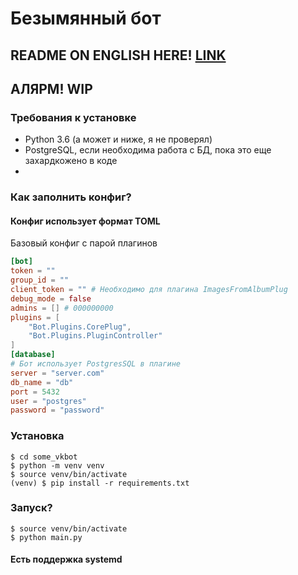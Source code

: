 
# Безымянный бот
## README ON ENGLISH HERE! [LINK](README_EN.md)
## АЛЯРМ! WIP
### Требования к установке
* Python 3.6 (а может и ниже, я не проверял)
* PostgreSQL, если необходима работа с БД, пока это еще захардкожено в коде
* 
### Как заполнить конфиг?
#### Конфиг использует формат TOML
Базовый конфиг с парой плагинов

```toml
[bot]
token = ""
group_id = ""
client_token = "" # Необходимо для плагина ImagesFromAlbumPlug
debug_mode = false
admins = [] # 000000000
plugins = [
    "Bot.Plugins.CorePlug",
    "Bot.Plugins.PluginController"
]
[database]
# Бот использует PostgresSQL в плагине
server = "server.com"
db_name = "db"
port = 5432
user = "postgres"
password = "password"
```

### Установка
```shell script
$ cd some_vkbot
$ python -m venv venv
$ source venv/bin/activate
(venv) $ pip install -r requirements.txt

```

### Запуск?
```shell script
$ source venv/bin/activate
$ python main.py
```
#### Есть поддержка systemd
### 
